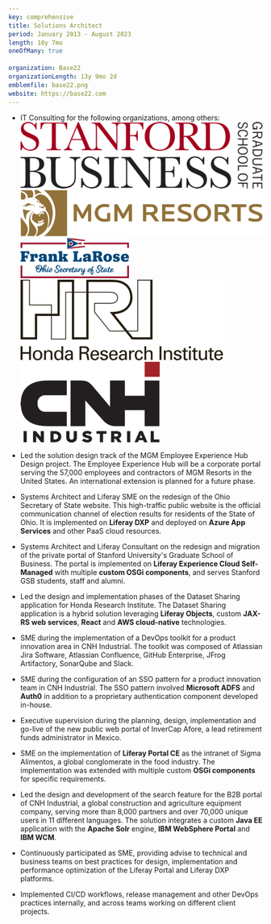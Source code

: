 ```yaml
---
key: comprehensive
title: Solutions Architect
period: January 2013 - August 2023
length: 10y 7mo
oneOfMany: true

organization: Base22
organizationLength: 13y 9mo 2d
emblemfile: base22.png
website: https://base22.com
---
```

* IT Consulting for the following organizations, among others:  
  ![Stanford Graduate School of Business](assets/160/stanfordgsb.png#small-emblem "Stanford Graduate School of Business")
  ![MGM Resorts](assets/160/mgmresorts.png#small-emblem "MGM Resorts")
  ![Ohio Secretary of State](assets/160/ohsos.png#small-emblem "Ohio Secretary of State")
  ![Honda Research Institute](assets/160/hri.png#small-emblem "Honda Research Institute")
  ![CNH Industrial](assets/160/cnhi.png#small-emblem "CNH Industrial")

* Led the solution design track of the MGM Employee Experience Hub Design project. The Employee Experience Hub will be a corporate portal serving the 57,000 employees and contractors of MGM Resorts in the United States. An international extension is planned for a future phase.

* Systems Architect and Liferay SME on the redesign of the Ohio Secretary of State website. This high-traffic public website is the official communication channel of election results for residents of the State of Ohio. It is implemented on __Liferay DXP__ and deployed on __Azure App Services__ and other PaaS cloud resources.

* Systems Architect and Liferay Consultant on the redesign and migration of the private portal of Stanford University's Graduate School of Business. The portal is implemented on __Liferay Experience Cloud Self-Managed__ with multiple __custom OSGi components__, and serves Stanford GSB students, staff and alumni.

* Led the design and implementation phases of the Dataset Sharing application for Honda Research Institute. The Dataset Sharing application is a hybrid solution leveraging __Liferay Objects__, custom __JAX-RS web services__, __React__ and __AWS cloud-native__ technologies.

* SME during the implementation of a DevOps toolkit for a product innovation area in CNH Industrial. The toolkit was composed of Atlassian Jira Software, Atlassian Confluence, GitHub Enterprise, JFrog Artifactory, SonarQube and Slack.

* SME during the configuration of an SSO pattern for a product innovation team in CNH Industrial. The SSO pattern involved __Microsoft ADFS__ and __Auth0__ in addition to a proprietary authentication component developed in-house.

* Executive supervision during the planning, design, implementation and go-live of the new public web portal of InverCap Afore, a lead retirement funds administrator in Mexico.

* SME on the implementation of __Liferay Portal CE__ as the intranet of Sigma Alimentos, a global conglomerate in the food industry. The implementation was extended with multiple custom __OSGi components__ for specific requirements.

* Led the design and development of the search feature for the B2B portal of CNH Industrial, a global construction and agriculture equipment company, serving more than 8,000 partners and over 70,000 unique users in 11 different languages. The solution integrates a custom __Java EE__ application with the __Apache Solr__ engine, __IBM WebSphere Portal__ and __IBM WCM__.

<div class="page-break"></div>

* Continuously participated as SME, providing advise to technical and business teams on best practices for design, implementation and performance optimization of the Liferay Portal and Liferay DXP platforms.

* Implemented CI/CD workflows, release management and other DevOps practices internally, and across teams working on different client projects.